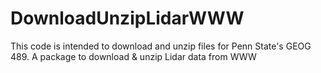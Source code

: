 # DownloadUnzipLidarWWW
This code is intended to download and unzip files for Penn State's GEOG 489.
A package to download &amp; unzip Lidar data from WWW 
